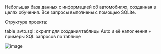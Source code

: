 Небольшая база данных с информацией об автомобилях, созданная в целях обучения.
Все запросы выполнены с помощью SQLite.

Структура проекта:

table_avto.sql: скрипт для создания таблицы Auto и её наполнения + примеры SQL запросов по таблице


![image](https://github.com/user-attachments/assets/0eed0a89-8bb2-4f3e-b312-abef8c9c29e2)
